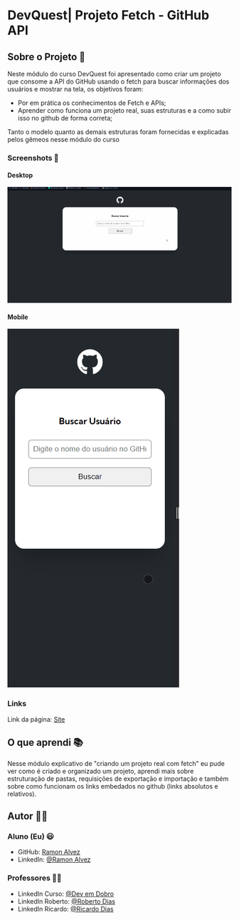 # DevQuest| Projeto Fetch - GitHub API 

## Sobre o Projeto 🔭

Neste módulo do curso DevQuest foi apresentado como criar um projeto que consome a API do GitHub usando o fetch para buscar informações dos usuários e mostrar na tela, os objetivos foram:

- Por em prática os conhecimentos de Fetch e APIs;
- Aprender como funciona um projeto real, suas estruturas e a como subir isso no github de forma correta;

Tanto o modelo quanto as demais estruturas foram fornecidas e explicadas pelos gêmeos nesse módulo do curso

### Screenshots 🎴

#### Desktop
![Destop Preview](./src/readme/preview.gif)

#### Mobile
![Mobile Preview](./src/readme/mobile-preview.gif)

### Links

Link da página: [Site](https://ramon-alvez.github.io/DevQuest-projeto-inicial-fetch-github-api/)

## O que aprendi 📚

Nesse módulo explicativo de "criando um projeto real com fetch" eu pude ver como é criado e organizado um projeto, aprendi mais sobre estruturação de pastas, requisições de exportação e importação e também sobre como funcionam os links embedados no github (links absolutos e relativos). 

## Autor 🧙‍♂️

### Aluno (Eu) 😃

- GitHub: [Ramon Alvez](https://github.com/Ramon-Alvez/Frontend-Mentor-HTML-CSS-Intermediate-ChatApp-CSS-illustration)
- LinkedIn: [@Ramon Alvez](https://github.com/Ramon-Alvez/Frontend-Mentor-HTML-CSS-Intermediate-ChatApp-CSS-illustration)

### Professores 🧙‍♂️

- LinkedIn Curso: [@Dev em Dobro](https://www.linkedin.com/company/dev-em-dobro/posts/?feedView=all)
- LinkedIn Roberto: [@Roberto Dias](https://www.linkedin.com/in/robertorhd/)
- LinkedIn Ricardo: [@Ricardo Dias](https://www.linkedin.com/in/ricardohdias/)